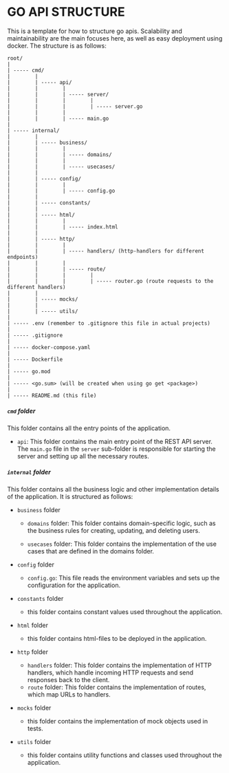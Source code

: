 # GO API STRUCTURE

This is a template for how to structure go apis. Scalability and maintainability are the main focuses here, as well as easy deployment using docker. The structure is as follows:

```
root/
|
| ----- cmd/
|        |
|        | ----- api/
|        |        |
|        |        | ----- server/
|        |        |        |
|        |        |        | ----- server.go
|        |        |
|        |        | ----- main.go
|
| ----- internal/
|        |
|        | ----- business/
|        |        |
|        |        | ----- domains/
|        |        |
|        |        | ----- usecases/
|        |
|        | ----- config/
|        |        |
|        |        | ----- config.go
|        |
|        | ----- constants/
|        |
|        | ----- html/
|        |        |
|        |        | ----- index.html
|        |
|        | ----- http/
|        |        |
|        |        | ----- handlers/ (http-handlers for different endpoints)
|        |        |
|        |        | ----- route/
|        |        |        |
|        |        |        | ----- router.go (route requests to the different handlers)
|        |
|        | ----- mocks/
|        |
|        | ----- utils/
|
| ----- .env (remember to .gitignore this file in actual projects)
|
| ----- .gitignore
|
| ----- docker-compose.yaml
|
| ----- Dockerfile
|
| ----- go.mod
|
| ----- <go.sum> (will be created when using go get <package>)
|
| ----- README.md (this file)
```

##### `cmd` folder

This folder contains all the entry points of the application.

-   `api`: This folder contains the main entry point of the REST API server. The `main.go` file in the `server` sub-folder is responsible for starting the server and setting up all the necessary routes.

##### `internal` folder

This folder contains all the business logic and other implementation details of the application. It is structured as follows:

-   `business` folder

    -   `domains` folder: This folder contains domain-specific logic, such as the business rules for creating, updating, and deleting users.

    -   `usecases` folder: This folder contains the implementation of the use cases that are defined in the domains folder.

-   `config` folder

    -   `config.go`: This file reads the environment variables and sets up the configuration for the application.

-   `constants` folder

    -   this folder contains constant values used throughout the application.

-   `html` folder

    -   this folder contains html-files to be deployed in the application.

-   `http` folder

    -   `handlers` folder: This folder contains the implementation of HTTP handlers, which handle incoming HTTP requests and send responses back to the client.
    -   `route` folder: This folder contains the implementation of routes, which map URLs to handlers.

-   `mocks` folder

    -   this folder contains the implementation of mock objects used in tests.

-   `utils` folder

    -   this folder contains utility functions and classes used throughout the application.
